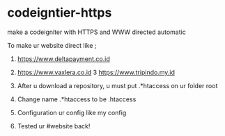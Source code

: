 # codeigntier-https
make a codeigniter with HTTPS and WWW directed automatic

To make ur website direct like ;
1. https://www.deltapayment.co.id
2. https://www.vaxlera.co.id
3 https://www.tripindo.my.id

1. After u download a repository, u must put .*htaccess on ur folder root
2. Change name .*htaccess to be .htaccess
3. Configuration ur config like my config
4. Tested ur #website back!
